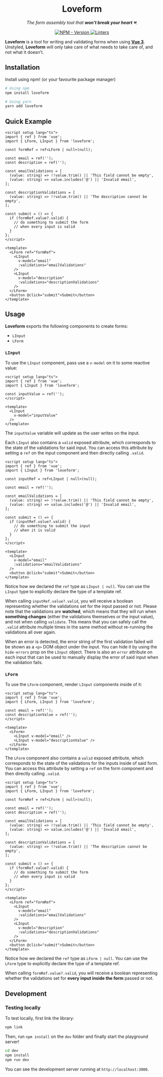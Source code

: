<h1 align="center">Loveform</h1>

<p align="center">
  <em>
    The form assembly tool that <strong>won't break your heart</strong> 💔.
  </em>
</p>

<p align="center">
  <a href="https://www.npmjs.com/package/loveform" target="_blank">
    <img src="https://img.shields.io/npm/v/loveform?label=version&logo=nodedotjs&logoColor=%23fff&color=fc0380" alt="NPM - Version">
  </a>

  <a href="https://github.com/daleal/loveform/actions?query=workflow%3Alinters" target="_blank">
    <img src="https://img.shields.io/github/workflow/status/daleal/loveform/linters?label=linters&logo=github" alt="Linters">
  </a>
</p>

**Loveform** is a tool for writing and validating forms when using [**Vue 3**](https://vuejs.org). Unstyled, **Loveform** will only take care of what needs to take care of, and not what it doesn't.

## Installation

Install using npm! (or your favourite package manager)

```sh
# Using npm
npm install loveform

# Using yarn
yarn add loveform
```

## Quick Example

```vue
<script setup lang="ts">
import { ref } from 'vue';
import { LForm, LInput } from 'loveform';

const formRef = ref<LForm | null>(null);

const email = ref('');
const description = ref('');

const emailValidations = [
  (value: string) => !!value.trim() || 'This field cannot be empty',
  (value: string) => value.includes('@') || 'Invalid email',
];

const descriptionValidations = [
  (value: string) => !!value.trim() || 'The description cannot be empty',
];

const submit = () => {
  if (formRef.value?.valid) {
    // do something to submit the form
    // when every input is valid
  }
};
</script>

<template>
  <LForm ref="formRef">
    <LInput
      v-model="email"
      :validations="emailValidations"
    />
    <LInput
      v-model="description"
      :validations="descriptionValidations"
    />
  </LForm>
  <button @click="submit">Submit</button>
</template>
```

## Usage

**Loveform** exports the following components to create forms:

- `LInput`
- `LForm`

### `LInput`

To use the `LInput` component, pass use a `v-model` on it to some reactive value:

```vue
<script setup lang="ts">
import { ref } from 'vue';
import { LInput } from 'loveform';

const inputValue = ref('');
</script>

<template>
  <LInput
    v-model="inputValue"
  />
</template>
```

The `inputValue` variable will update as the user writes on the input.

Each `LInput` also contains a `valid` exposed attribute, which corresponds to the state of the validations for said input. You can access this attribute by setting a `ref` on the input component and then directly calling `.valid`.

```vue
<script setup lang="ts">
import { ref } from 'vue';
import { LInput } from 'loveform';

const inputRef = ref<LInput | null>(null);

const email = ref('');

const emailValidations = [
  (value: string) => !!value.trim() || 'This field cannot be empty',
  (value: string) => value.includes('@') || 'Invalid email',
];

const submit = () => {
  if (inputRef.value?.valid) {
    // do something to submit the input
    // when it is valid
  }
};
</script>

<template>
  <LInput
    v-model="email"
    :validations="emailValidations"
  />
  <button @click="submit">Submit</button>
</template>
```

Notice how we declared the `ref` type as `LInput | null`. You can use the `LInput` type to explicitly declare the type of a template ref.

When calling `inputRef.value?.valid`, you will receive a boolean representing whether the validations set for the input passed or not. Please note that the validations are **watched**, which means that they will run when **something changes** (either the validations themselves or the input value), and not when calling `validate`. This means that you can safely call the `.valid` attribute multiple times in the same method without re-running the validations all over again.

When an error is detected, the error string of the first validation failed will be shown as a `<p>` DOM object under the input. You can hide it by using the `hide-errors` prop on the `LInput` object. There is also an `error` attribute on each input that can be used to manually display the error of said input when the validation fails.

### `LForm`

To use the `LForm` component, render `LInput` components inside of it:

```vue
<script setup lang="ts">
import { ref } from 'vue';
import { LForm, LInput } from 'loveform';

const email = ref('');
const descriptionValue = ref('');
</script>

<template>
  <LForm>
    <LInput v-model="email" />
    <LInput v-model="descriptionValue" />
  </LForm>
</template>
```

The `LForm` component also contains a `valid` exposed attribute, which corresponds to the state of the validations for the inputs inside of said form. You can access this attribute by setting a `ref` on the form component and then directly calling `.valid`.

```vue
<script setup lang="ts">
import { ref } from 'vue';
import { LForm, LInput } from 'loveform';

const formRef = ref<LForm | null>(null);

const email = ref('');
const description = ref('');

const emailValidations = [
  (value: string) => !!value.trim() || 'This field cannot be empty',
  (value: string) => value.includes('@') || 'Invalid email',
];

const descriptionValidations = [
  (value: string) => !!value.trim() || 'The description cannot be empty',
];

const submit = () => {
  if (formRef.value?.valid) {
    // do something to submit the form
    // when every input is valid
  }
};
</script>

<template>
  <LForm ref="formRef">
    <LInput
      v-model="email"
      :validations="emailValidations"
    />
    <LInput
      v-model="description"
      :validations="descriptionValidations"
    />
  </LForm>
  <button @click="submit">Submit</button>
</template>
```

Notice how we declared the `ref` type as `LForm | null`. You can use the `LForm` type to explicitly declare the type of a template ref.

When calling `formRef.value?.valid`, you will receive a boolean representing whether the validations set for **every input inside the form** passed or not.

## Development

### Testing locally

To test locally, first link the library:

```sh
npm link
```

Then, run `npm install` on the `dev` folder and finally start the playground server!

```sh
cd dev
npm install
npm run dev
```

You can see the development server running at `http://localhost:3000`.
